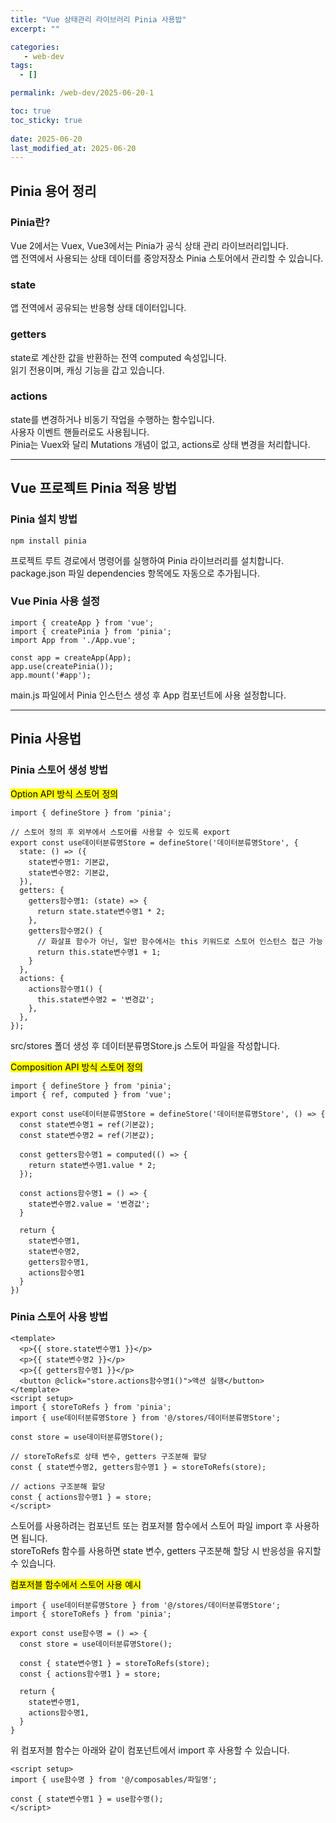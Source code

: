 ```yaml
---
title: "Vue 상태관리 라이브러리 Pinia 사용밥"
excerpt: ""

categories:
   - web-dev
tags:
  - []

permalink: /web-dev/2025-06-20-1

toc: true
toc_sticky: true
 
date: 2025-06-20
last_modified_at: 2025-06-20
---
```


## Pinia 용어 정리

### Pinia란?
Vue 2에서는 Vuex, Vue3에서는 Pinia가 공식 상태 관리 라이브러리입니다.  
앱 전역에서 사용되는 상태 데이터를 중앙저장소 Pinia 스토어에서 관리할 수 있습니다.

### state
앱 전역에서 공유되는 반응형 상태 데이터입니다.

### getters
state로 계산한 값을 반환하는 전역 computed 속성입니다.  
읽기 전용이며, 캐싱 기능을 갑고 있습니다.

### actions
state를 변경하거나 비동기 작업을 수행하는 함수입니다.  
사용자 이벤트 핸들러로도 사용됩니다.  
Pinia는 Vuex와 달리 Mutations 개념이 없고, actions로 상태 변경을 처리합니다.

---

## Vue 프로젝트 Pinia 적용 방법

### Pinia 설치 방법
```
npm install pinia
```
프로젝트 루트 경로에서 명령어를 실행하여 Pinia 라이브러리를 설치합니다.  
package.json 파일 dependencies 항목에도 자동으로 추가됩니다.

### Vue Pinia 사용 설정
```
import { createApp } from 'vue';
import { createPinia } from 'pinia';
import App from './App.vue';

const app = createApp(App);
app.use(createPinia());
app.mount('#app');
```
main.js 파일에서 Pinia 인스턴스 생성 후 App 컴포넌트에 사용 설정합니다.

---

## Pinia 사용법

### Pinia 스토어 생성 방법
<mark>Option API 방식 스토어 정의</mark>
```
import { defineStore } from 'pinia';

// 스토어 정의 후 외부에서 스토어를 사용할 수 있도록 export
export const use데이터분류명Store = defineStore('데이터분류명Store', {
  state: () => ({
    state변수명1: 기본값,
    state변수명2: 기본값,
  }),
  getters: {
    getters함수명1: (state) => {
      return state.state변수명1 * 2;
    },
    getters함수명2() {
      // 화살표 함수가 아닌, 일반 함수에서는 this 키워드로 스토어 인스턴스 접근 가능
      return this.state변수명1 + 1;
    }
  },
  actions: {
    actions함수명1() {
      this.state변수명2 = '변경값';
    },
  },
});
```
src/stores 폴더 생성 후 데이터분류명Store.js 스토어 파일을 작성합니다.

<mark>Composition API 방식 스토어 정의</mark>
```
import { defineStore } from 'pinia';
import { ref, computed } from 'vue';

export const use데이터분류명Store = defineStore('데이터분류명Store', () => {
  const state변수명1 = ref(기본값);
  const state변수명2 = ref(기본값);

  const getters함수명1 = computed(() => {
    return state변수명1.value * 2;
  });

  const actions함수명1 = () => {
    state변수명2.value = '변경값';
  }

  return {
    state변수명1,
    state변수명2,
    getters함수명1,
    actions함수명1
  }
})
```

### Pinia 스토어 사용 방법
```
<template>
  <p>{{ store.state변수명1 }}</p>
  <p>{{ state변수명2 }}</p>
  <p>{{ getters함수명1 }}</p>
  <button @click="store.actions함수명1()">액션 실행</button>
</template>
<script setup>
import { storeToRefs } from 'pinia';
import { use데이터분류명Store } from '@/stores/데이터분류명Store';

const store = use데이터분류명Store();

// storeToRefs로 상태 변수, getters 구조분해 할당
const { state변수명2, getters함수명1 } = storeToRefs(store);

// actions 구조분해 할당
const { actions함수명1 } = store;
</script>
```
스토어를 사용하려는 컴포넌트 또는 컴포저블 함수에서 스토어 파일 import 후 사용하면 됩니다.  
storeToRefs 함수를 사용하면 state 변수, getters 구조분해 할당 시 반응성을 유지할 수 있습니다.

<mark>컴포저블 함수에서 스토어 사용 예시</mark>
```
import { use데이터분류명Store } from '@/stores/데이터분류명Store';
import { storeToRefs } from 'pinia';

export const use함수명 = () => {
  const store = use데이터분류명Store();

  const { state변수명1 } = storeToRefs(store);
  const { actions함수명1 } = store;

  return {
    state변수명1,
    actions함수명1,
  }
}
```
위 컴포저블 함수는 아래와 같이 컴포넌트에서 import 후 사용할 수 있습니다.
```
<script setup>
import { use함수명 } from '@/composables/파일명';

const { state변수명1 } = use함수명();
</script>
```

